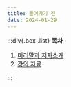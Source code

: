 ```yaml
---
title: 들어가기 전
date: 2024-01-29
---
```


:::div{.box .list}
**목차**

1. [머리말과 저자소개](/github/chapter01/01-1)
2. [강의 자료](/github/chapter01/01-2)

:::
